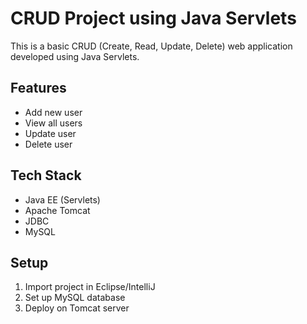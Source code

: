 # CRUD Project using Java Servlets

This is a basic CRUD (Create, Read, Update, Delete) web application developed using Java Servlets.

## Features
- Add new user
- View all users
- Update user
- Delete user

## Tech Stack
- Java EE (Servlets)
- Apache Tomcat
- JDBC
- MySQL

## Setup
1. Import project in Eclipse/IntelliJ
2. Set up MySQL database
3. Deploy on Tomcat server
